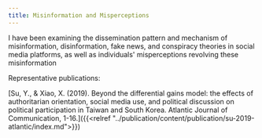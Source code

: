 ```yaml
---
title: Misinformation and Misperceptions
---
```

I have been examining the dissemination pattern and mechanism of misinformation, disinformation, fake news, and conspiracy theories in social media platforms, as well as individuals' misperceptions revolving these misinformation

Representative publications:

[Su, Y., & Xiao, X. (2019). Beyond the differential gains model: the effects of authoritarian orientation, social media use, and political discussion on political participation in Taiwan and South Korea. Atlantic Journal of Communication, 1-16.]({{<relref "../publication/content/publication/su-2019-atlantic/index.md">}})
